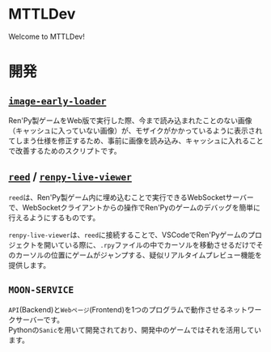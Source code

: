 # MTTLDev

Welcome to MTTLDev!

# 開発
## [`image-early-loader`](https://github.com/mttldev/image-early-loader)
Ren'Py製ゲームをWeb版で実行した際、今まで読み込まれたことのない画像（キャッシュに入っていない画像）が、モザイクがかかっているように表示されてしまう仕様を修正するため、事前に画像を読み込み、キャッシュに入れることで改善するためのスクリプトです。

## [`reed`](https://github.com/mttldev/reed) / [`renpy-live-viewer`](https://github.com/mttldev/renpy-live-viewer)
`reed`は、Ren'Py製ゲーム内に埋め込むことで実行できるWebSocketサーバーで、WebSocketクライアントからの操作でRen'Pyのゲームのデバッグを簡単に行えるようにするものです。

`renpy-live-viewer`は、`reed`に接続することで、VSCodeでRen'Pyゲームのプロジェクトを開いている際に、`.rpy`ファイルの中でカーソルを移動させるだけでそのカーソルの位置にゲームがジャンプする、疑似リアルタイムプレビュー機能を提供します。

## `MOON-SERVICE`
`API`(Backend)と`Webページ`(Frontend)を1つのプログラムで動作させるネットワークサーバーです。  
Pythonの`Sanic`を用いて開発されており、開発中のゲームではそれを活用しています。
